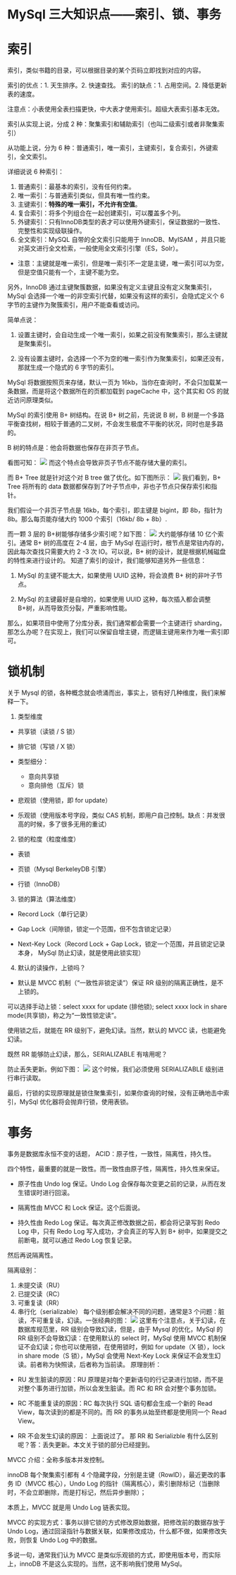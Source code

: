 # MySql 三大知识点——索引、锁、事务 
# 索引
索引，类似书籍的目录，可以根据目录的某个页码立即找到对应的内容。

索引的优点：1. 天生排序。2. 快速查找。
索引的缺点：1. 占用空间。2. 降低更新表的速度。

注意点：小表使用全表扫描更快，中大表才使用索引。超级大表索引基本无效。

索引从实现上说，分成 2 种：聚集索引和辅助索引（也叫二级索引或者非聚集索引）

从功能上说，分为 6 种：普通索引，唯一索引，主键索引，复合索引，外键索引，全文索引。

详细说说 6 种索引：

1. 普通索引：最基本的索引，没有任何约束。
2. 唯一索引：与普通索引类似，但具有唯一性约束。
3. 主键索引：**特殊的唯一索引，不允许有空值**。
4. 复合索引：将多个列组合在一起创建索引，可以覆盖多个列。
5. 外键索引：只有InnoDB类型的表才可以使用外键索引，保证数据的一致性、完整性和实现级联操作。
6. 全文索引：MySQL 自带的全文索引只能用于 InnoDB、MyISAM ，并且只能对英文进行全文检索，一般使用全文索引引擎（ES，Solr）。

- 注意：主键就是唯一索引，但是唯一索引不一定是主键，唯一索引可以为空，但是空值只能有一个，主键不能为空。

另外，InnoDB 通过主键聚簇数据，如果没有定义主键且没有定义聚集索引， MySql 会选择一个唯一的非空索引代替，如果没有这样的索引，会隐式定义个 6 字节的主键作为聚簇索引，用户不能查看或访问。

简单点说：

1. 设置主键时，会自动生成一个唯一索引，如果之前没有聚集索引，那么主键就是聚集索引。

2. 没有设置主键时，会选择一个不为空的唯一索引作为聚集索引，如果还没有，那就生成一个隐式的 6 字节的索引。

MySql 将数据按照页来存储，默认一页为 16kb，当你在查询时，不会只加载某一条数据，而是将这个数据所在的页都加载到 pageCache 中，这个其实和 OS 的就近访问原理类似。

MySql 的索引使用 B+ 树结构。在说 B+ 树之前，先说说 B 树，B 树是一个多路平衡查找树，相较于普通的二叉树，不会发生极度不平衡的状况，同时也是多路的。

B 树的特点是：他会将数据也保存在非页子节点。

看图可知：
![](../image/7.webp)
而这个特点会导致非页子节点不能存储大量的索引。

而 B+ Tree 就是针对这个对 B tree 做了优化。如下图所示：
![](../image/8.webp)
我们看到，B+ Tree 将所有的 data 数据都保存到了叶子节点中，非也子节点只保存索引和指针。

我们假设一个非页子节点是 16kb，每个索引，即主键是 bigint，即 8b，指针为 8b。那么每页能存储大约 1000 个索引（16kb/ 8b + 8b）.

而一颗 3 层的 B+树能够存储多少索引呢？如下图：
![](../image/9.webp)
大约能够存储 10 亿个索引。通常 B+ 树的高度在 2-4 层，由于 MySql 在运行时，根节点是常驻内存的，因此每次查找只需要大约 2 -3 次 IO。可以说，B+ 树的设计，就是根据机械磁盘的特性来进行设计的。
知道了索引的设计，我们能够知道另外一些信息：

1. MySql 的主键不能太大，如果使用 UUID 这种，将会浪费 B+ 树的非叶子节点。

2. MySql 的主键最好是自增的，如果使用 UUID 这种，每次插入都会调整 B+树，从而导致页分裂，严重影响性能。

那么，如果项目中使用了分库分表，我们通常都会需要一个主键进行 sharding，那怎么办呢？在实现上，我们可以保留自增主键，而逻辑主键用来作为唯一索引即可。
# 锁机制
关于 Mysql 的锁，各种概念就会喷涌而出，事实上，锁有好几种维度，我们来解释一下。
1. 类型维度
 - 共享锁（读锁 / S 锁）

 - 排它锁（写锁 / X 锁）

 - 类型细分：
   - 意向共享锁 
   - 意向排他（互斥）锁

 - 悲观锁（使用锁，即 for update）
 - 乐观锁（使用版本号字段，类似 CAS 机制，即用户自己控制。缺点：并发很高的时候，多了很多无用的重试）

2. 锁的粒度（粒度维度）

 - 表锁

 - 页锁（Mysql BerkeleyDB 引擎）

 - 行锁（InnoDB）

3. 锁的算法（算法维度）

 - Record Lock（单行记录）

 - Gap Lock（间隙锁，锁定一个范围，但不包含锁定记录）

 - Next-Key Lock（Record Lock + Gap Lock，锁定一个范围，并且锁定记录本身， MySql 防止幻读，就是使用此锁实现）

4. 默认的读操作，上锁吗？

 - 默认是 MVCC 机制（“一致性非锁定读”）保证 RR 级别的隔离正确性，是不上锁的。

 可以选择手动上锁：select xxxx for update (排他锁); select xxxx lock in share mode(共享锁)，称之为“一致性锁定读”。

使用锁之后，就能在 RR 级别下，避免幻读。当然，默认的 MVCC 读，也能避免幻读。

既然 RR 能够防止幻读，那么，SERIALIZABLE 有啥用呢？

防止丢失更新。例如下图：
![](../image/10.webP)
这个时候，我们必须使用 SERIALIZABLE 级别进行串行读取。

最后，行锁的实现原理就是锁住聚集索引，如果你查询的时候，没有正确地击中索引，MySql 优化器将会抛弃行锁，使用表锁。
# 事务
事务是数据库永恒不变的话题， ACID：原子性，一致性，隔离性，持久性。

四个特性，最重要的就是一致性。而一致性由原子性，隔离性，持久性来保证。

- 原子性由 Undo log 保证。Undo Log 会保存每次变更之前的记录，从而在发生错误时进行回滚。

- 隔离性由 MVCC 和 Lock 保证。这个后面说。

- 持久性由 Redo Log 保证。每次真正修改数据之前，都会将记录写到 Redo Log 中，只有 Redo Log 写入成功，才会真正的写入到 B+ 树中，如果提交之前断电，就可以通过 Redo Log 恢复记录。

然后再说隔离性。

隔离级别：
1. 未提交读（RU）
2. 已提交读（RC）
3. 可重复读（RR）
4. 串行化（serializable）
每个级别都会解决不同的问题，通常是3 个问题：脏读，不可重复读，幻读。一张经典的图：
![](../image/11.webp)
这里有个注意点，关于幻读，在数据库规范里，RR 级别会导致幻读，但是，由于 Mysql 的优化，MySql 的 RR 级别不会导致幻读：在使用默认的 select 时，MySql 使用 MVCC 机制保证不会幻读；你也可以使用锁，在使用锁时，例如 for update（X 锁），lock in share mode（S 锁），MySql 会使用 Next-Key Lock 来保证不会发生幻读。前者称为快照读，后者称为当前读。
原理剖析：
- RU 发生脏读的原因：RU 原理是对每个更新语句的行记录进行加锁，而不是对整个事务进行加锁，所以会发生脏读。而 RC 和 RR 会对整个事务加锁。

- RC 不能重复读的原因：RC 每次执行 SQL 语句都会生成一个新的 Read View，每次读到的都是不同的。而 RR 的事务从始至终都是使用同一个 Read View。

- RR 不会发生幻读的原因： 上面说过了。
那 RR 和 Serializble 有什么区别呢？答：丢失更新。本文关于锁的部分已经提到。

MVCC 介绍：全称多版本并发控制。

innoDB 每个聚集索引都有 4 个隐藏字段，分别是主键（RowID），最近更改的事务 ID（MVCC 核心），Undo Log 的指针（隔离核心），索引删除标记（当删除时，不会立即删除，而是打标记，然后异步删除）；

本质上，MVCC 就是用 Undo Log 链表实现。

MVCC 的实现方式：事务以排它锁的方式修改原始数据，把修改前的数据存放于 Undo Log，通过回滚指针与数据关联，如果修改成功，什么都不做，如果修改失败，则恢复 Undo Log 中的数据。

多说一句，通常我们认为 MVCC 是类似乐观锁的方式，即使用版本号，而实际上，innoDB 不是这么实现的。当然，这不影响我们使用 MySql。